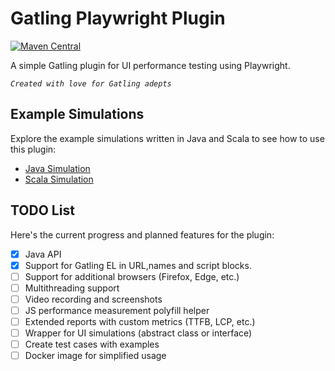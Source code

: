 # Gatling Playwright Plugin

[![Maven Central](https://img.shields.io/maven-central/v/io.github.i-nahornyi/gatling-playwright-plugin)](https://central.sonatype.com/artifact/io.github.i-nahornyi/gatling-playwright-plugin)


A simple Gatling plugin for UI performance testing using Playwright.

_`Created with love for Gatling adepts`_

## Example Simulations

Explore the example simulations written in Java and Scala to see how to use this plugin:

- [Java Simulation](src/test/java/ui/performance/simulations/BrowserSimulationsJava.java)
- [Scala Simulation](src/test/scala/ui/performance/simulations/BrowserSimulationsScala.scala)

## TODO List

Here's the current progress and planned features for the plugin:

- [x] Java API
- [x] Support for Gatling EL in URL,names and script blocks.
- [ ] Support for additional browsers (Firefox, Edge, etc.)
- [ ] Multithreading support
- [ ] Video recording and screenshots
- [ ] JS performance measurement polyfill helper
- [ ] Extended reports with custom metrics (TTFB, LCP, etc.)
- [ ] Wrapper for UI simulations (abstract class or interface)
- [ ] Create test cases with examples
- [ ] Docker image for simplified usage
